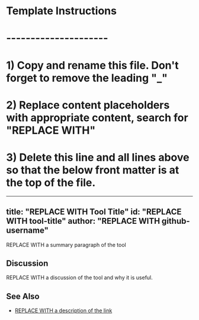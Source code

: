 # Template Instructions
# ---------------------
# 1) Copy and rename this file. Don't forget to remove the leading "_" 
# 2) Replace content placeholders with appropriate content, search for "REPLACE WITH"
# 3) Delete this line and all lines above so that the below front matter is at the top of the file.
---
title: "REPLACE WITH Tool Title"
id: "REPLACE WITH tool-title" 
author: "REPLACE WITH github-username"
---

REPLACE WITH a summary paragraph of the tool

## Discussion 

REPLACE WITH a discussion of the tool and why it is useful.


## See Also

- [REPLACE WITH a description of the link](http://www.google.com)
